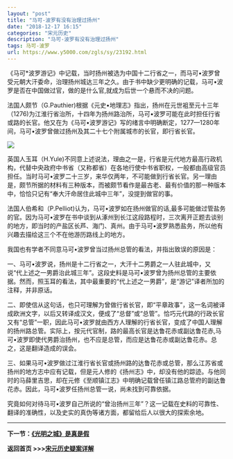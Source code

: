 ```yaml
---
layout: "post"
title: "马可-波罗有没有治理过扬州"
date: "2018-12-17 16:15"
categories: "宋元历史"
description: "马可-波罗有没有治理过扬州"
tags: 马可-波罗
url: https://www.y5000.com/zgls/sy/23192.html
---
```






《马可*波罗游记》中记载，当时扬州被选为中国十二行省之一，而马可•波罗曾受元朝大汗委命，治理扬州城达三年之久。由于书中缺少更明确的记载，马可•波罗是否在中国做过官，做的是什么官,就成为后世一个悬而不决的问题。

法国人颇节（G.Pauthier)根据《元史•地理志》指出，扬州在元世袓至元十三年（1276)为江淮行省治所，十四年为扬州路治所，马可•波罗可能在此时担任行省或路的长官。他又在为《马可•波罗游记》写的绪言中明确断定，1277—1280年间，马可•波罗曾做过扬州及其二十七个附属城市的长官，即行省长官。

![](https://img.y5000.com/uploads/allimg/170630/8-1F6301G933E3.jpg)

英国人玉耳（H.Yule)不同意上述说法，理由之一是，行省是元代地方最高行政机构，代替中央政府中书省（又称都省）在各地行使中书省职权，一般都由高级官员担任。当时马可•波罗二十三岁，来华仅两年，不可能做到行省长官。另一理由是，颇节所据的材料有三种版本，而被颇节看作是最古老、最有价值的那一种版本中，恰恰只记有“奉大汗命居住此城中三年”，没提到做官的事。

法国人伯希和（P.Pelliot)认为，马可•波罗如在扬州做官的话,最多可能做过管盐务的官。因为马可•波罗在书中谈到从涿州到长江这段路程时，三次离开正题去谈别的地方，即当时的产盐区长芦、海门、真州。由于马可•波罗熟悉盐务，所以他有兴趣去描绘这三个不在他游历路线上的地方。

我国也有学者不同意马可•波罗曾当过扬州总管的看法，并指出致误的原因是：

一、马可•波罗说，扬州是十二行省之一，大汗十二男爵之一人驻此城中，又说“代上述之一男爵治此城三年”。这段史料是马可•波罗曾为扬州总管的主要依据。然而，照玉耳的看法，其中最重要的“代上述之一男爵”，是“游记”译者所加的注释，并非原话。

二、即使信从这句话，也只可理解为曾做行省长官，即“平章政事”，这一名词被译成欧洲文字，以后又转译成汉文，便成了“总督”或“总管”。恰巧元代路的行政长官又有“总管”一职，因此马可•波罗就由西方人理解的行省长官，变成了中国人理解的扬州路总管。实际上，按元代官制，路的最高长官是达鲁花赤或副达鲁花赤,马可•波罗即使代男爵治扬州，也不应是总管，而应是达鲁花赤或副达鲁花赤。总之，这是翻译造成的误会。

三、如果马可•波罗做过江淮行省长官或扬州路的达鲁花赤或总管，那么江苏省或扬州的地方志中应有记载，但是元人修的《扬州志》中，却没有他的踪迹。与他同时的马薛里吉思，却在元修《至顺镇江志》中明确记载曾任镇江路总管府的副达鲁花赤。因此，马可•波罗任扬州总管一说，尚未找到可靠依据。

究竟如何对待马可•波罗自己所说的“曾治扬州三年”？这一记载在史料的可靠性、翻译的准确性，以及史实的真伪等诸方面，都留给后人以很大的探索余地。

* * *

**下一节：[《光明之城》是真是假](https://www.y5000.com/zgls/sy/23193.html)**

**返回首页 >>>[宋元历史疑案详解](https://www.y5000.com/zgls/sy/23199.html)**

